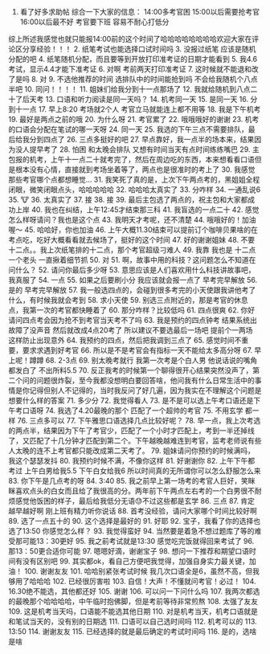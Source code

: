 1. 看了好多求助帖
综合一下大家的信息：
14:00多考官困 15:00以后需要抢考官
16:00以后最不好 考官要下班 容易不耐心打低分
	
综上所述我感觉也就只能报14:00前的这个时间了哈哈哈哈哈哈哈哈欢迎大家在评论区分享经验！！！
2. 纸笔考试也能选择口试时间吗
3. 没报过纸笔 应该是随机分配的吧
4. 纸笔随机分配，而且要等到开放打印准考证的日期才能看到
5. 我4.6考试，显示4.4才能下准考证
6. 对啊 考前两天打印准考证
7. 这时候就不能退和改了是吗
8. 对
9. 不选他推荐的时间 选排队中的时间能抢到吗 不会给我随机个八点半吧
10. 同问！！！！
11. 姐妹们给我分到十一点那场了
12. 我就给随机到八点二十了后天考
13. 口语和听力阅读是同一天吗？
14. 机考同一天
15. 是同一天
16. 分到十一点
17. 早上8:20   考场就2个人   考官立马就能连上都不用等
18. 我是下午机考
19. 最好是两点之前的哦
20. 为什么呀
21. 考官累了
22. 哦哦哦好的谢谢
23. 机考的口语会分配在笔试的哪一天呀
24. 同一天
25. 我选的下午三点不需要排队，最后给我分到四点了
26. 三点多挺好的吧
27. 早点靠好，我一点半的场本来，结果因为没人提早考了
28. 怕困 和太晚会排队
又想有时间当天有点时间练练嘴巴
29. 主包报的机考，上午十一点二十就考完了，然后在周边吃的东西，本来想看看口语但是根本没有心情，直接就到考场坐着等了，两点也是很准时的考上了
30. 我感觉那些考官哪个点都想睡觉...
31. 我笑死了真的是，上次下午两点考的，黑姐姐全程闭眼，微笑闭眼点头，哈哈哈哈哈
32. 哈哈哈太真实了
33. 分咋样
34. 一通乱说6
35. 🐮
36. 太真实了
37. 接
38. 接
39. 最后主包选了两点的，祝主包和大家都成功上岸
40. 我也在纠结，上午12:45才结束那三科
41. 我盲选的一点二十
42. 感觉怎么样呀请问？我也是这个点
43. 我明天才考呢，还不清楚
44. 哦哦好的！加油喔～
45. 哈哈好，你也加油
46. 上午大概11.30结束可以提前订个咖啡贝果啥的在考点吃，吃好大概看看就去候场了，挺好的这个时间
47. 好的谢谢姐妹
48. 不要十二点。。我上次纸笔排的十二点，那个考官超级刁难人
49. 我靠 我也是 十二点一个老头 一直揪着细节抓
50. 对
51. 啊，故事中用的科技？这问题怎么不知道在问什么？
52. 请问你最后多少呀
53. 意思应该是人们喜欢用什么科技讲故事吧，我真服了
54. 一点
55. 如果之后要刷小分 我应该就会报一点了 早考完早解放
56. 是的 早考完早解放
57. 我一般选四点的，会碰到很多考完的小天使跟我讲他考了什么，有时候我就会考到
58. 求小天使
59. 别选三点附近的，那是考官的休息点，我第一次的考官都快睡着了
60. 那分咋样？比较低吗
61. 四点很爽
62. 你好请问四点考会因为抢不到考官当天考不了吗
63. 我是预约的四点钟考 结果系统出故障了没声音 然后就改成4点20考了 所以建议不要选最后一场吧 提前个一两场 这样防止出现意外
64. 我预约的四点，然后把我调到三点了
65. 感觉时间不重要，要求求遇到好考官
66. 所以是不是考官会有指标一天不能给太多高分呀
67. 早上呢！蹲蹲
68. 2-3点
69. 别太晚考就行 我第一次考是个白人男 他说话说的嘴角都发白了 不出所料5.5
70. 反正我考的时候第一个聊得很开心结果突然没声了，第二个问的问题很炸裂，至今我都没想明白要回答啥，他问我有什么日常生活中的事情是你记得但别人不记得的，当时我反问了好几遍，因为我实在不理解这个问题是想要什么样的答案
71. 多少分
72. 我觉得看人
73. 是不是可以选上午考口语还是下午考口语呀
74. 我选了4.20最晚的那个 匹配了一个超帅的考官
75. 不用玄学 都一样
76. 三点多可以
77. 下午雅思口语选择几点比较好呢？
78. 早一点，我上次考选的两点半，结果因为下午了考官少，匹配了一个小时才匹配上，考到一半还掉线了，又匹配了十几分钟才匹配到第二个。下午越晚越难连到考官，监考老师说有些人太晚的连不上考官都只能改成第二天考了。
79. 姐妹请问你预约的时候满吗，我这个瑟瑟发抖
80. 我预约时候不满，不像你这样
81. 好谢谢你
82. 上午下午都考过 上午白男给我5.5 下午白女给我6 所以时间真的无所谓你可以怎么舒服怎么来
83. 你下午是几点考的呀
84. 3:40
85. 我之前早上第一场考的考官人巨好，笑眯眯喜欢点头的白女而且给了我很高的分。两年前下午两点左右考的一个白男很不耐烦感觉他饭困的样子，最后给我低分无语😓不过这些都是玄学
86. 三点
87. 肯定越早越好啊 刚上班有精力听你说话
88. 首考没经验，请问大家哪个时间比较好啊
89. 选了一点五十的
90. 这个选择是最好的
91. 好耶
92. 宝子，我看了你的选择也选了13:50 你感觉怎么样？
93. 我觉得蛮好
94. 当然要是着急不想过题库了等的难受那可能13：30更好
95. 我之前考试就是13:30 感觉吃完饭就得回来考试了
96. 那13：50更合适你可能
97. 嗯嗯好滴，谢谢宝子
98. 想问一下推荐和期望口语时间有没有区别吧
99. 其实都ok，看自己方便吧我觉得，加强自身实力最关键，加油！
100. 谢谢友友
101. 哈哈别紧张考试时候 我几次口语全是6，虽然不高，但我够用了哈哈哈
102. 已经很厉害啦
103. 自信！大声！不懂就问考官！必过！
104. 16.30绝不能选，其他都还好
105. 谢谢
106. 可以问一下问什么吗
107. 我两次都选的最晚那个哈哈哈哈，中午临时抱佛脚，但是考前等待非常煎熬
108. 太强了友友
109. 这是机考当天吗，口语能不能选其他日期
110. 对是机考当天，机考口语就是和笔试当天的，没有别的日期选
111. 口语可以自己选时间吗
112. 机考可以的
113. 13:50
114. 谢谢友友
115. 已经选择的就是最后确定的考试时间吗
116. 是的，选啥是啥
